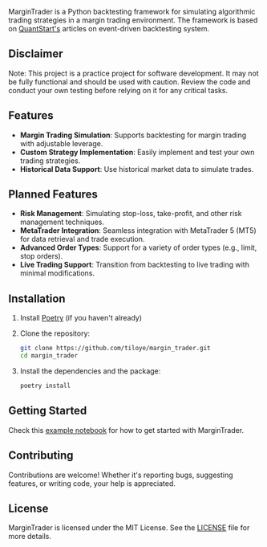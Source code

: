 MarginTrader is a Python backtesting framework for simulating algorithmic trading strategies in a margin trading environment. The framework is based on [QuantStart's](https://www.quantstart.com/articles/Event-Driven-Backtesting-with-Python-Part-I/) articles on event-driven backtesting system.

## Disclaimer
Note: This project is a practice project for software development. It may not be fully functional and should be used with caution. Review the code and conduct your own testing before relying on it for any critical tasks.

## Features

- **Margin Trading Simulation**: Supports backtesting for margin trading with adjustable leverage.
- **Custom Strategy Implementation**: Easily implement and test your own trading strategies.
- **Historical Data Support**: Use historical market data to simulate trades.

## Planned Features
- **Risk Management**: Simulating stop-loss, take-profit, and other risk management techniques.
- **MetaTrader Integration**: Seamless integration with MetaTrader 5 (MT5) for data retrieval and trade execution.
- **Advanced Order Types**: Support for a variety of order types (e.g., limit, stop orders).
- **Live Trading Support**: Transition from backtesting to live trading with minimal modifications.

## Installation
1. Install [Poetry]("https://python-poetry.org/docs/#installation") (if you haven't already)

2. Clone the repository:
    ```bash
    git clone https://github.com/tiloye/margin_trader.git
    cd margin_trader
    ```

3. Install the dependencies and the package:
    ```bash
    poetry install
    ```

## Getting Started

Check this [example notebook](https://github.com/tiloye/margin_trader/blob/main/examples/end2end_backtest.ipynb)
for how to get started with MarginTrader.

## Contributing
Contributions are welcome! Whether it's reporting bugs, suggesting features, or writing code, your help is appreciated.

## License

MarginTrader is licensed under the MIT License. See the [LICENSE](LICENSE) file for more details.
